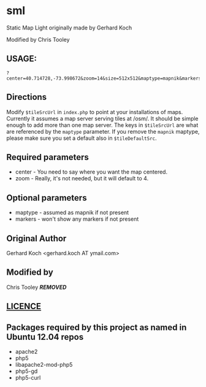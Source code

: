 sml
===

Static Map Light originally made by Gerhard Koch

Modified by Chris Tooley

USAGE: 
---
```
?center=40.714728,-73.998672&zoom=14&size=512x512&maptype=mapnik&markers=40.702147,-74.015794,blues|40.711614,-74.012318,greeng|40.718217,-73.998284,redc
```

Directions
---
Modify `$tileSrcUrl` in `index.php` to point at your installations of maps.  Currently it assumes a map server serving tiles at /osm/.  It should be simple enough to add more than one map server. The keys in `$tileSrcUrl` are what are referenced by the `maptype` parameter.  If you remove the `mapnik` maptype, please make sure you set a default also in `$tileDefaultSrc`.

Required parameters
---
- center - You need to say where you want the map centered.
- zoom - Really, it's not needed, but it will default to 4.

Optional parameters
---
- maptype - assumed as mapnik if not present
- markers - won't show any markers if not present

Original Author
---
Gerhard Koch <gerhard.koch AT ymail.com>

Modified by
---
Chris Tooley ***REMOVED***

[LICENCE](./LICENSE)
---

Packages required by this project as named in Ubuntu 12.04 repos
---
- apache2
- php5
- libapache2-mod-php5
- php5-gd
- php5-curl

